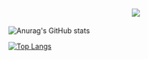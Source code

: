 <h1 align="center">
<img src="https://readme-typing-svg.herokuapp.com/?font=Righteous&size=35&color=#640787&center=true&vCenter=true&width=650&height=70&duration=4000&lines=Entusiasta+em+computação+e+ciência...;+Computer+science+study..." />
</h1>


![Anurag's GitHub stats](https://github-readme-stats.vercel.app/api?username=Matheus0s0souza&hide=prs,issues,contribs&show_icons=true&theme=midnight-purple)

[![Top Langs](https://github-readme-stats.vercel.app/api/top-langs/?username=anuraghazra&layout=compact)](https://github.com/anuraghazra/github-readme-stats)



